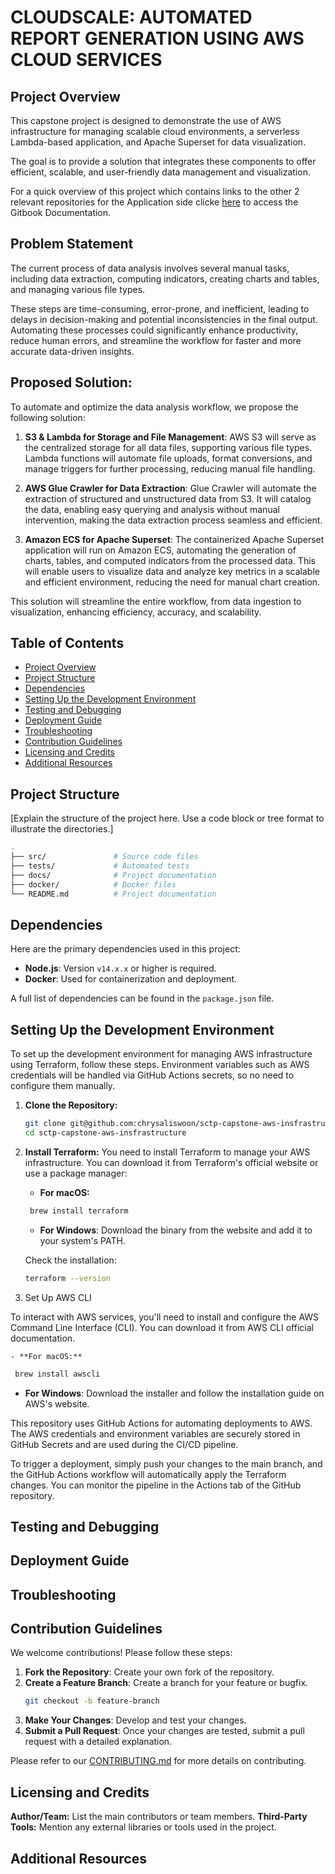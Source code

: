# CLOUDSCALE: AUTOMATED REPORT GENERATION USING AWS CLOUD SERVICES

## Project Overview

This capstone project is designed to demonstrate the use of AWS infrastructure for managing scalable cloud environments, a serverless Lambda-based application, and Apache Superset for data visualization. 

The goal is to provide a solution that integrates these components to offer efficient, scalable, and user-friendly data management and visualization.

For a quick overview of this project which contains links to the other 2 relevant repositories for the Application side clicke [here](https://chrysalis-1.gitbook.io/sctp-capstone-project) to access the Gitbook Documentation.

## Problem Statement

The current process of data analysis involves several manual tasks, including data extraction, computing indicators, creating charts and tables, and managing various file types. 

These steps are time-consuming, error-prone, and inefficient, leading to delays in decision-making and potential inconsistencies in the final output. Automating these processes could significantly enhance productivity, reduce human errors, and streamline the workflow for faster and more accurate data-driven insights.

## Proposed Solution:

To automate and optimize the data analysis workflow, we propose the following solution:

1. **S3 & Lambda for Storage and File Management**: 
   AWS S3 will serve as the centralized storage for all data files, supporting various file types. Lambda functions will automate file uploads, format conversions, and manage triggers for further processing, reducing manual file handling.

2. **AWS Glue Crawler for Data Extraction**: 
   Glue Crawler will automate the extraction of structured and unstructured data from S3. It will catalog the data, enabling easy querying and analysis without manual intervention, making the data extraction process seamless and efficient.

3. **Amazon ECS for Apache Superset**: 
   The containerized Apache Superset application will run on Amazon ECS, automating the generation of charts, tables, and computed indicators from the processed data. This will enable users to visualize data and analyze key metrics in a scalable and efficient environment, reducing the need for manual chart creation.

This solution will streamline the entire workflow, from data ingestion to visualization, enhancing efficiency, accuracy, and scalability.

## Table of Contents
- [Project Overview](#project-overview)
- [Project Structure](#project-structure)
- [Dependencies](#dependencies)
- [Setting Up the Development Environment](#setting-up-the-development-environment)
- [Testing and Debugging](#testing-and-debugging)
- [Deployment Guide](#deployment-guide)
- [Troubleshooting](#troubleshooting)
- [Contribution Guidelines](#contribution-guidelines)
- [Licensing and Credits](#licensing-and-credits)
- [Additional Resources](#additional-resources)

## Project Structure
[Explain the structure of the project here. Use a code block or tree format to illustrate the directories.]

```bash
.
├── src/               # Source code files
├── tests/             # Automated tests
├── docs/              # Project documentation
├── docker/            # Docker files
└── README.md          # Project documentation

```

## Dependencies

Here are the primary dependencies used in this project:

- **Node.js**: Version `v14.x.x` or higher is required.
- **Docker**: Used for containerization and deployment.

A full list of dependencies can be found in the `package.json` file.

## Setting Up the Development Environment

To set up the development environment for managing AWS infrastructure using Terraform, follow these steps. Environment variables such as AWS credentials will be handled via GitHub Actions secrets, so no need to configure them manually.

1. **Clone the Repository:**
   ```bash
   git clone git@github.com:chrysaliswoon/sctp-capstone-aws-insfrastructure.git
   cd sctp-capstone-aws-insfrastructure
   ```

2. **Install Terraform:**
You need to install Terraform to manage your AWS infrastructure. You can download it from Terraform's official website or use a package manager:

    - **For macOS:**

   ```bash
    brew install terraform
   ```

   - **For Windows**: Download the binary from the website and add it to your system's PATH.

    Check the installation:

    ```bash
    terraform --version
    ```


3. Set Up AWS CLI

To interact with AWS services, you'll need to install and configure the AWS Command Line Interface (CLI). You can download it from AWS CLI official documentation.

    - **For macOS:**

   ```bash
    brew install awscli
   ```

   - **For Windows**: Download the installer and follow the installation guide on AWS's website.

This repository uses GitHub Actions for automating deployments to AWS. The AWS credentials and environment variables are securely stored in GitHub Secrets and are used during the CI/CD pipeline.

To trigger a deployment, simply push your changes to the main branch, and the GitHub Actions workflow will automatically apply the Terraform changes. You can monitor the pipeline in the Actions tab of the GitHub repository.


## Testing and Debugging


## Deployment Guide


## Troubleshooting


## Contribution Guidelines

We welcome contributions! Please follow these steps:

1. **Fork the Repository**: Create your own fork of the repository.
2. **Create a Feature Branch**: Create a branch for your feature or bugfix.
    ```bash
    git checkout -b feature-branch
    ```
3. **Make Your Changes**: Develop and test your changes.
4. **Submit a Pull Request**: Once your changes are tested, submit a pull request with a detailed explanation.

Please refer to our [CONTRIBUTING.md](CONTRIBUTING.md) for more details on contributing.

## Licensing and Credits

**Author/Team:** List the main contributors or team members.
**Third-Party Tools:** Mention any external libraries or tools used in the project.


## Additional Resources